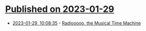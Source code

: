 # [Published on 2023-01-29](index.md)

* [2023-01-29, 10:08:35](https://news.ycombinator.com/item?id=34566661) - [Radiooooo, the Musical Time Machine](https://radiooooo.com/)
